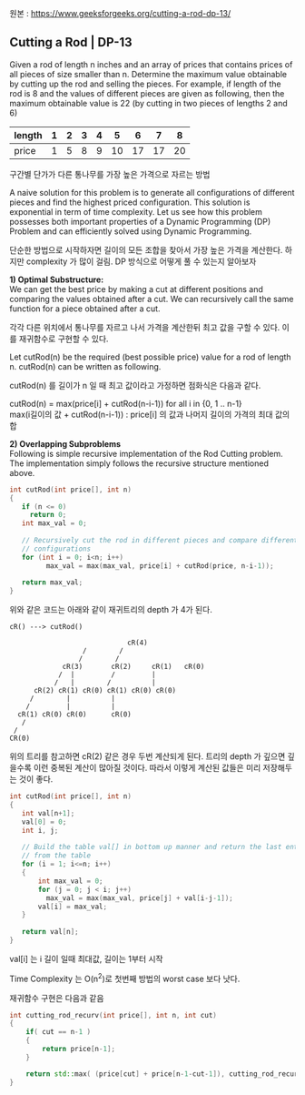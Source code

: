 원본 : https://www.geeksforgeeks.org/cutting-a-rod-dp-13/

## Cutting a Rod | DP-13

Given a rod of length n inches and an array of prices that contains prices of all pieces of size smaller than n. Determine the maximum value obtainable by cutting up the rod and selling the pieces. For example, if length of the rod is 8 and the values of different pieces are given as following, then the maximum obtainable value is 22 (by cutting in two pieces of lengths 2 and 6)


|length| 1 |  2 |  3 |  4 |  5 |  6 |  7 |  8  |
|------|---|----|---|-----|---|----|----|-----|
|price    | 1|   5|   8|   9|  10|  17|  17|  20|


구간별 단가가 다른 통나무를 가장 높은 가격으로 자르는 방법


A naive solution for this problem is to generate all configurations of different pieces and find the highest priced configuration. This solution is exponential in term of time complexity. Let us see how this problem possesses both important properties of a Dynamic Programming (DP) Problem and can efficiently solved using Dynamic Programming.

단순한 방법으로 시작하자면 길이의 모든 조합을 찾아서 가장 높은 가격을 계산한다. 하지만 complexity 가 많이 걸림. DP 방식으로 어떻게 풀 수 있는지 알아보자

__1) Optimal Substructure:__ </br>
We can get the best price by making a cut at different positions and comparing the values obtained after a cut. We can recursively call the same function for a piece obtained after a cut.

각각 다른 위치에서 통나무를 자르고 나서 가격을 계산한뒤 최고 값을 구할 수 있다. 이를 재귀함수로 구현할 수 있다.

Let cutRod(n) be the required (best possible price) value for a rod of length n. cutRod(n) can be written as following.

cutRod(n) 를 길이가 n 일 때 최고 값이라고 가정하면 점화식은 다음과 같다. 

cutRod(n) = max(price[i] + cutRod(n-i-1)) for all i in {0, 1 .. n-1} <br>
max(i길이의 값 + cutRod(n-i-1)) : price[i] 의 값과 나머지 길이의 가격의 최대 값의 합

__2) Overlapping Subproblems__</br>
Following is simple recursive implementation of the Rod Cutting problem. The implementation simply follows the recursive structure mentioned above.

```c++
int cutRod(int price[], int n) 
{ 
   if (n <= 0) 
     return 0; 
   int max_val = 0; 
  
   // Recursively cut the rod in different pieces and compare different  
   // configurations 
   for (int i = 0; i<n; i++) 
         max_val = max(max_val, price[i] + cutRod(price, n-i-1)); 
  
   return max_val; 
} 
```

위와 같은 코드는 아래와 같이 재귀트리의 depth 가 4가 된다. 

```
cR() ---> cutRod() 

                             cR(4)
                  /        /           
                 /        /              
             cR(3)       cR(2)     cR(1)   cR(0)
            /  |         /         |
           /   |        /          |  
      cR(2) cR(1) cR(0) cR(1) cR(0) cR(0)
     /        |          |
    /         |          |   
  cR(1) cR(0) cR(0)      cR(0)
   /
 /
CR(0)
```

위의 트리를 참고하면 cR(2) 같은 경우 두번 계산되게 된다. 트리의 depth 가 깊으면 깊을수록 이런 중복된 계산이 많아질 것이다. 따라서 이렇게 계산된 값들은 미리 저장해두는 것이 좋다. 

```c++
int cutRod(int price[], int n) 
{ 
   int val[n+1]; 
   val[0] = 0; 
   int i, j; 
  
   // Build the table val[] in bottom up manner and return the last entry 
   // from the table 
   for (i = 1; i<=n; i++) 
   { 
       int max_val = 0; 
       for (j = 0; j < i; j++) 
         max_val = max(max_val, price[j] + val[i-j-1]); 
       val[i] = max_val; 
   } 
  
   return val[n]; 
} 
```
val[i] 는 i 길이 일때 최대값, 길이는 1부터 시작 <br>

Time Complexity 는 O(n<sup>2</sup>)로 첫번째 방법의 worst case 보다 낫다. 

재귀함수 구현은 다음과 같음
```c++
int cutting_rod_recurv(int price[], int n, int cut)
{
    if( cut == n-1 )
    {
        return price[n-1];
    }

    return std::max( (price[cut] + price[n-1-cut-1]), cutting_rod_recurv(price, n, cut+1) );
}
```




